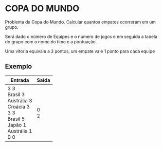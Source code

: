 # COPA DO MUNDO

Problema da Copa do Mundo. Calcular quantos empates ocorreram em um grupo.

Será dado o número de Equipes e o número de jogos e em seguida a tabela do grupo com o nome do time e a pontuação.

Uma vítoria equivale a 3 pontos, um empate vale 1 ponto para cada equipe

## Exemplo
|Entrada|Saída|
|--|--|
|3 3<br />Brasil 3<br />Austrália 3<br />Croácia 3<br />3 3<br />Brasil 5<br />Japão 1<br />Austrália 1<br />0 0<br />|0<br /> 2<br />|
